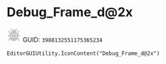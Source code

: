 # Debug_Frame_d@2x
![](/img/Debug_Frame_d@2x.png)
GUID: `3988132551175365234`
```
EditorGUIUtility.IconContent("Debug_Frame_d@2x")
```
